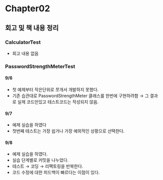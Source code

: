 # Chapter02
## 회고 및 책 내용 정리
### CalculatorTest
- 회고 내용 없음
### PasswordStrengthMeterTest
#### 9/6
- 첫 예제부터 작은단위로 쪼개서 개발하지 못했다.
- 기존 습관대로 PasswordStrengthMeter 클래스를 한번에 구현하려함 → 그 결과로 실제 코드만있고 테스트코드는 작성되지 않음.

#### 9/7
- 예제 실습을 하였다
- 첫번째 테스트는 가장 쉽거나 가장 예외적인 상황으로 선택한다.

#### 9/8
- 예제 실습을 하였다.
- 실습 단계별로 커밋을 나누었다.
- 테스트 → 코딩 → 리팩토링을 반복한다.
- 코드 수정에 대한 피드백이 빠르다는 이점이 있다.
